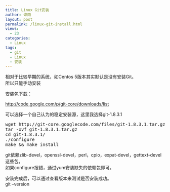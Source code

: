 ```yaml
---
title: Linux Git安装
author: 谇雨
layout: post
permalink: /linux-git-install.html
views:
  - 23
categories:
  - Linux
tags:
  - git
  - Linux
  - 安装
---
```

相对于比较早期的系统，如Centos 5版本其实默认是没有安装Git。  
所以只能手动安装

安装包下载：

http://code.google.com/p/git-core/downloads/list

可以选择一个自己认为的稳定安装源，这里我选择git-1.8.3.1

<pre class="lang:sh decode:true " title="下载Git编译安装" >wget http://git-core.googlecode.com/files/git-1.8.3.1.tar.gz   
tar -xvf git-1.8.3.1.tar.gz   
cd git-1.8.3.1/   
./configure
make && make install</pre>

git依赖zlib-devel，openssl-devel，perl，cpio，expat-devel，gettext-devel这些包，  
如果configure报错，通过yum安装缺失的依赖包即可。

安装完成后，可以通过查看版本来测试是否安装成功。  
git &#8211;version